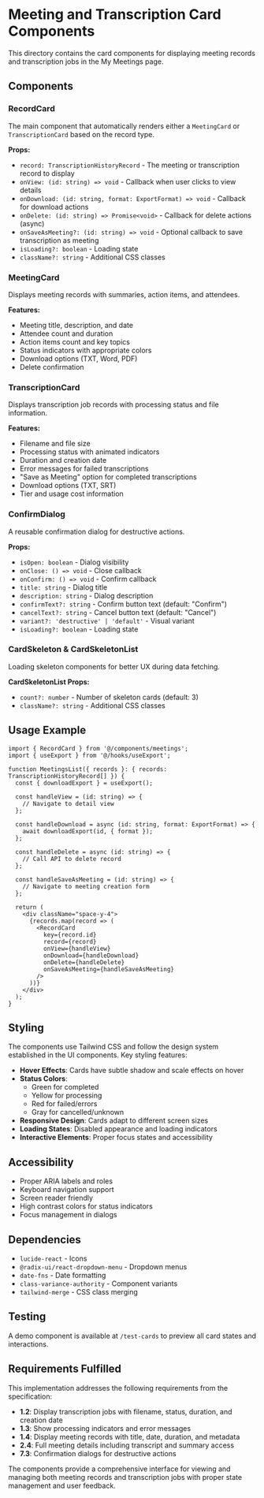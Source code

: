 # Meeting and Transcription Card Components

This directory contains the card components for displaying meeting records and transcription jobs in the My Meetings page.

## Components

### RecordCard
The main component that automatically renders either a `MeetingCard` or `TranscriptionCard` based on the record type.

**Props:**
- `record: TranscriptionHistoryRecord` - The meeting or transcription record to display
- `onView: (id: string) => void` - Callback when user clicks to view details
- `onDownload: (id: string, format: ExportFormat) => void` - Callback for download actions
- `onDelete: (id: string) => Promise<void>` - Callback for delete actions (async)
- `onSaveAsMeeting?: (id: string) => void` - Optional callback to save transcription as meeting
- `isLoading?: boolean` - Loading state
- `className?: string` - Additional CSS classes

### MeetingCard
Displays meeting records with summaries, action items, and attendees.

**Features:**
- Meeting title, description, and date
- Attendee count and duration
- Action items count and key topics
- Status indicators with appropriate colors
- Download options (TXT, Word, PDF)
- Delete confirmation

### TranscriptionCard
Displays transcription job records with processing status and file information.

**Features:**
- Filename and file size
- Processing status with animated indicators
- Duration and creation date
- Error messages for failed transcriptions
- "Save as Meeting" option for completed transcriptions
- Download options (TXT, SRT)
- Tier and usage cost information

### ConfirmDialog
A reusable confirmation dialog for destructive actions.

**Props:**
- `isOpen: boolean` - Dialog visibility
- `onClose: () => void` - Close callback
- `onConfirm: () => void` - Confirm callback
- `title: string` - Dialog title
- `description: string` - Dialog description
- `confirmText?: string` - Confirm button text (default: "Confirm")
- `cancelText?: string` - Cancel button text (default: "Cancel")
- `variant?: 'destructive' | 'default'` - Visual variant
- `isLoading?: boolean` - Loading state

### CardSkeleton & CardSkeletonList
Loading skeleton components for better UX during data fetching.

**CardSkeletonList Props:**
- `count?: number` - Number of skeleton cards (default: 3)
- `className?: string` - Additional CSS classes

## Usage Example

```tsx
import { RecordCard } from '@/components/meetings';
import { useExport } from '@/hooks/useExport';

function MeetingsList({ records }: { records: TranscriptionHistoryRecord[] }) {
  const { downloadExport } = useExport();

  const handleView = (id: string) => {
    // Navigate to detail view
  };

  const handleDownload = async (id: string, format: ExportFormat) => {
    await downloadExport(id, { format });
  };

  const handleDelete = async (id: string) => {
    // Call API to delete record
  };

  const handleSaveAsMeeting = (id: string) => {
    // Navigate to meeting creation form
  };

  return (
    <div className="space-y-4">
      {records.map(record => (
        <RecordCard
          key={record.id}
          record={record}
          onView={handleView}
          onDownload={handleDownload}
          onDelete={handleDelete}
          onSaveAsMeeting={handleSaveAsMeeting}
        />
      ))}
    </div>
  );
}
```

## Styling

The components use Tailwind CSS and follow the design system established in the UI components. Key styling features:

- **Hover Effects**: Cards have subtle shadow and scale effects on hover
- **Status Colors**: 
  - Green for completed
  - Yellow for processing
  - Red for failed/errors
  - Gray for cancelled/unknown
- **Responsive Design**: Cards adapt to different screen sizes
- **Loading States**: Disabled appearance and loading indicators
- **Interactive Elements**: Proper focus states and accessibility

## Accessibility

- Proper ARIA labels and roles
- Keyboard navigation support
- Screen reader friendly
- High contrast colors for status indicators
- Focus management in dialogs

## Dependencies

- `lucide-react` - Icons
- `@radix-ui/react-dropdown-menu` - Dropdown menus
- `date-fns` - Date formatting
- `class-variance-authority` - Component variants
- `tailwind-merge` - CSS class merging

## Testing

A demo component is available at `/test-cards` to preview all card states and interactions.

## Requirements Fulfilled

This implementation addresses the following requirements from the specification:

- **1.2**: Display transcription jobs with filename, status, duration, and creation date
- **1.3**: Show processing indicators and error messages
- **1.4**: Display meeting records with title, date, duration, and metadata
- **2.4**: Full meeting details including transcript and summary access
- **7.3**: Confirmation dialogs for destructive actions

The components provide a comprehensive interface for viewing and managing both meeting records and transcription jobs with proper state management and user feedback.